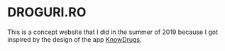 # DROGURI.RO

This is a concept website that I did in the summer of 2019 because I got inspired by the design of the app [KnowDrugs](https://play.google.com/store/apps/details?id=cc.phk.knowdrugs&hl=en&gl=US).
